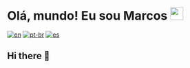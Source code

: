 # Olá, mundo! Eu sou Marcos  <img src="https://raw.githubusercontent.com/kaueMarques/kaueMarques/master/hi.gif" height="30px">

[![en](https://img.shields.io/badge/lang-en-red.svg)](https://github.com/jonatasemidio/multilanguage-readme-pattern/blob/master/README.md)
[![pt-br](https://img.shields.io/badge/lang-pt--br-green.svg)](https://github.com/jonatasemidio/multilanguage-readme-pattern/blob/master/README.pt-br.md)
[![es](https://img.shields.io/badge/lang-es-yellow.svg)](https://github.com/jonatasemidio/multilanguage-readme-pattern/blob/master/README.es.md)

## Hi there 👋

<!--
**MarkTecnicoDeveloper/MarkTecnicoDeveloper** is a ✨ _special_ ✨ repository because its `README.md` (this file) appears on your GitHub profile.

Here are some ideas to get you started:

- 🔭 I’m currently working on ...
- 🌱 I’m currently learning ...
- 👯 I’m looking to collaborate on ...
- 🤔 I’m looking for help with ...
- 💬 Ask me about ...
- 📫 How to reach me: ...
- 😄 Pronouns: ...
- ⚡ Fun fact: ...
-->
